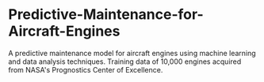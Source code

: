 # Predictive-Maintenance-for-Aircraft-Engines
A predictive maintenance model for aircraft engines using machine learning and data analysis techniques. Training data of 10,000 engines acquired from NASA's Prognostics Center of Excellence.
